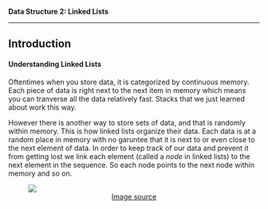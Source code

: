 **Data Structure 2: Linked Lists**


---

## **Introduction**
#### Understanding Linked Lists

Oftentimes when you store data, it is categorized by continuous memory. Each piece of data is right next to the next item in memory which means you can tranverse all the data relatively fast. Stacks that we just learned about work this way. 

However there is another way to store sets of data, and that is randomly within memory. This is how linked lists organize their data. Each data is at a random place in memory with no garuntee that it is next to or even close to the next element of data. In order to keep track of our data and prevent it from getting lost we link each element (called a *node* in linked lists) to the next element in the sequence. So each node points to the next node within memory and so on.

<!-- Linked List image -->
<figure>
<img src="https://media.geeksforgeeks.org/wp-content/cdn-uploads/gq/2013/03/Linkedlist.png">
<figcaption align= "center"> <a href=https://www.geeksforgeeks.org/data-structures/linked-list>Image source</a></figcaption>
</figure>

